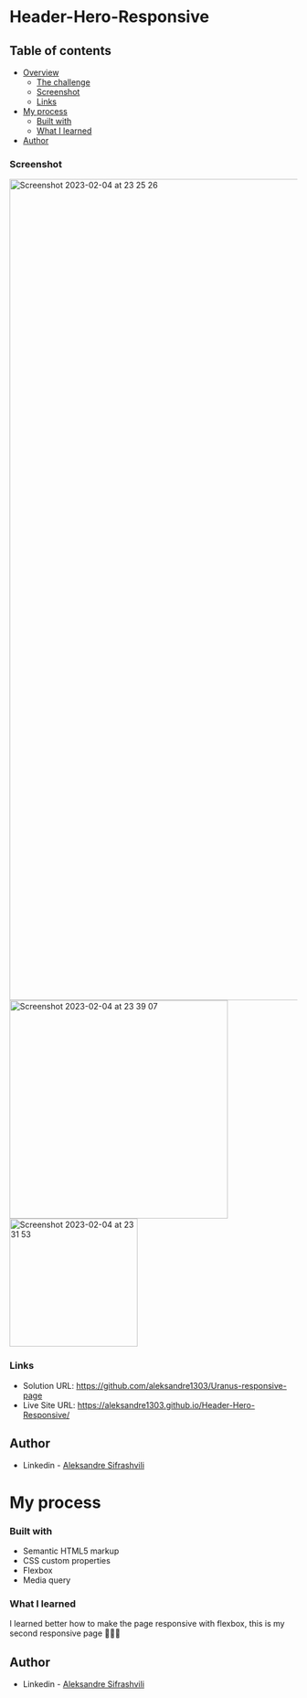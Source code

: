 # Header-Hero-Responsive


## Table of contents

- [Overview](#overview)
  - [The challenge](#the-challenge)
  - [Screenshot](#screenshot)
  - [Links](#links)
- [My process](#my-process)
  - [Built with](#built-with)
  - [What I learned](#what-i-learned)
- [Author](#author)



### Screenshot

<img width="1437" alt="Screenshot 2023-02-04 at 23 25 26" src="https://user-images.githubusercontent.com/67371847/216786074-591fc8ac-7f65-454f-a6a6-bff8826d0fe9.png">

<img width="382" alt="Screenshot 2023-02-04 at 23 39 07" src="https://user-images.githubusercontent.com/67371847/216786622-4770bdf9-4ee5-45fa-a5bc-579637261405.png">

<img width="224" alt="Screenshot 2023-02-04 at 23 31 53" src="https://user-images.githubusercontent.com/67371847/216786632-0ac35f12-9b24-47ce-9598-10e165c59836.png">




### Links

- Solution URL:  https://github.com/aleksandre1303/Uranus-responsive-page
- Live Site URL: https://aleksandre1303.github.io/Header-Hero-Responsive/


## Author

- Linkedin - [Aleksandre Sifrashvili](https://www.linkedin.com/in/aleksandre-sifrashvili-3673a2214/)


# My process

### Built with

- Semantic HTML5 markup
- CSS custom properties
- Flexbox
- Media query


### What I learned

I learned better how to make the page responsive with flexbox, 
this is my second responsive page 🚀🚀✊


## Author

- Linkedin - [Aleksandre Sifrashvili](https://www.linkedin.com/in/aleksandre-sifrashvili-3673a2214/)
